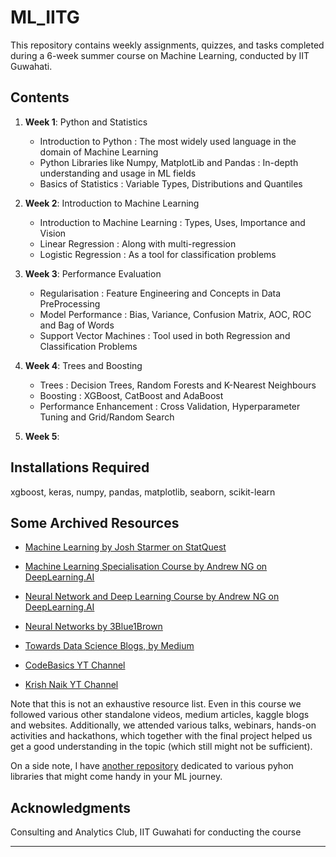 # ML_IITG

This repository contains weekly assignments, quizzes, and tasks completed during a 6-week summer course on Machine Learning, conducted by IIT Guwahati.

## Contents

1. **Week 1**: Python and Statistics
   - Introduction to Python : The most widely used language in the domain of Machine Learning
   - Python Libraries like Numpy, MatplotLib and Pandas : In-depth understanding and usage in ML fields
   - Basics of Statistics : Variable Types, Distributions and Quantiles

2. **Week 2**: Introduction to Machine Learning
   - Introduction to Machine Learning : Types, Uses, Importance and Vision
   - Linear Regression : Along with multi-regression
   - Logistic Regression : As a tool for classification problems

3. **Week 3**: Performance Evaluation
   - Regularisation : Feature Engineering and Concepts in Data PreProcessing
   - Model Performance : Bias, Variance, Confusion Matrix, AOC, ROC and Bag of Words
   - Support Vector Machines : Tool used in both Regression and Classification Problems

4. **Week 4**: Trees and Boosting
   - Trees : Decision Trees, Random Forests and K-Nearest Neighbours
   - Boosting : XGBoost, CatBoost and AdaBoost
   - Performance Enhancement : Cross Validation, Hyperparameter Tuning and Grid/Random Search

5. **Week 5**: 

## Installations Required
xgboost, keras, numpy, pandas, matplotlib, seaborn, scikit-learn

## Some Archived Resources
   - [Machine Learning by Josh Starmer on StatQuest](https://www.youtube.com/playlist?list=PLblh5JKOoLUICTaGLRoHQDuF_7q2GfuJF)
   - [Machine Learning Specialisation Course by Andrew NG on DeepLearning.AI](https://www.youtube.com/playlist?list=PL-osiE80TeTskrapNbzXhwoFUiLCjGgY7)
   - [Neural Network and Deep Learning Course by Andrew NG on DeepLearning.AI](https://www.youtube.com/playlist?list=PLkDaE6sCZn6Ec-XTbcX1uRg2_u4xOEky0)
   - [Neural Networks by 3Blue1Brown](https://www.youtube.com/playlist?list=PLZHQObOWTQDNU6R1_67000Dx_ZCJB-3pi)
   - [Towards Data Science Blogs, by Medium](https://towardsdatascience.com)

   - [CodeBasics YT Channel](https://youtube.com/@codebasics/playlists)
   - [Krish Naik YT Channel](https://www.youtube.com/@krishnaik06)

Note that this is not an exhaustive resource list. Even in this course we followed various other standalone videos, medium articles, kaggle blogs and websites. Additionally, we attended various talks, webinars, hands-on activities and hackathons, which together with the final project helped us get a good understanding in the topic (which still might not be sufficient).

On a side note, I have [another repository](https://github.com/avi1o1/PyLibs) dedicated to various pyhon libraries that might come handy in your ML journey.

## Acknowledgments
Consulting and Analytics Club, IIT Guwahati for conducting the course

---
